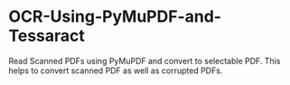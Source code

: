 # OCR-Using-PyMuPDF-and-Tessaract


Read Scanned PDFs using PyMuPDF and convert to selectable PDF.
This helps to convert scanned PDF as well as corrupted PDFs.
